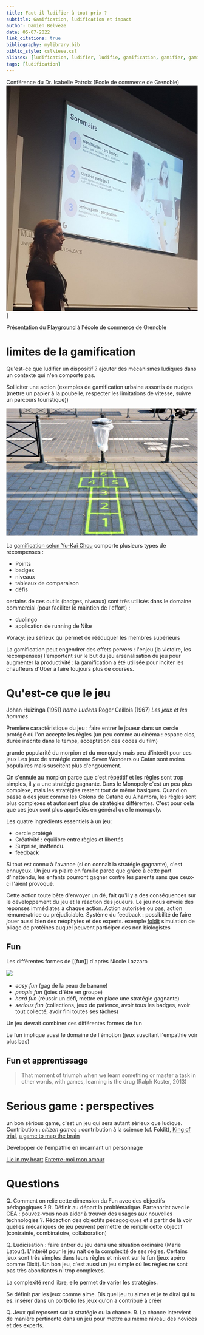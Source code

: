 ```yaml
---
title: Faut-il ludifier à tout prix ?
subtitle: Gamification, ludification et impact
author: Damien Belvèze
date: 05-07-2022
link_citations: true
bibliography: mylibrary.bib
biblio_style: csl\ieee.csl
aliases: [ludification, ludifier, ludifie, gamification, gamifier, gamify, jeu sérieux, jeux sérieux, etutainment]
tags: [ludification]
---
```


Conférence du Dr. Isabelle Patroix (Ecole de commerce de Grenoble)
![](images/isabelle_patroix.jpg)]

Présentation du [Playground](https://www.grenoble-em.com/le-playground) à l'école de commerce de Grenoble

# limites de la gamification
Qu'est-ce que ludifier un dispositif ? 
ajouter des mécanismes ludiques dans un contexte qui n'en comporte pas. 

Solliciter une action (exemples de gamification urbaine assortis de nudges (mettre un papier à la poubelle, respecter les limitations de vitesse, suivre un parcours touristique))

![](images/marelle_poubelle.jpg)


La [gamification selon Yu-Kai Chou](https://yukaichou.com/gamification-examples/octalysis-complete-gamification-framework/) comporte plusieurs types de récompenses :

- Points
- badges
- niveaux
- tableaux de comparaison
- défis

certains de ces outils (badges, niveaux) sont très utilisés dans le domaine commercial (pour faciliter le maintien de l'effort) :

- duolingo
- application de running de Nike

Voracy: jeu sérieux qui permet de rééduquer les membres supérieurs

La gamification peut engendrer des effets pervers : l'enjeu (la victoire, les récompenses) l'emportent sur le but du jeu
arsenalisation du jeu pour augmenter la productivité : la gamification a été utilisée pour inciter les chauffeurs d'Uber à faire toujours plus de courses.  


# Qu'est-ce que le jeu
Johan Huizinga (1951) _homo Ludens_
Roger Caillois (1967) _Les jeux et les hommes_

Première caractéristique du jeu : faire entrer le joueur dans un cercle protégé où l'on accepte les règles (un peu comme au cinéma : espace clos, durée inscrite dans le temps, acceptation des codes du film)

grande popularité du morpion et du monopoly mais peu d'intérêt pour ces jeux
Les jeux de stratégie comme Seven Wonders ou Catan sont moins populaires mais suscitent plus d'engouement. 

On s'ennuie au morpion parce que c'est répétitif et les règles sont trop simples, il y a une stratégie gagnante.
Dans le Monopoly c'est un peu plus complexe, mais les stratégies restent tout de même basiques.
Quand on passe à des jeux comme les Colons de Catane ou Alhambra, les règles sont plus complexes et autorisent plus de stratégies différentes. C'est pour cela que ces jeux sont plus appréciés en général que le monopoly.

Les quatre ingrédients essentiels à un jeu:

- cercle protégé
- Créativité : équilibre entre règles et libertés
- Surprise, inattendu. 
- feedback
 
 
Si tout est connu à l'avance (si on connaît la stratégie gagnante), c'est ennuyeux. Un jeu va plaire en famille parce que grâce à cette part d'inattendu, les enfants pourront gagner contre les parents sans que ceux-ci l'aient provoqué.

Cette action toute bête d'envoyer un dé, fait qu'il y a des conséquences sur le développement du jeu et la réaction des joueurs. Le jeu nous envoie des réponses immédiates à chaque action. Action autorisée ou pas, action rémunératrice ou préjudiciable.
Système du feedback : possibilité de faire jouer aussi bien des néophytes et des experts. exemple [foldit](https://fold.it/) simulation de pliage de protéines auquel peuvent participer des non biologistes

## Fun
Les différentes formes de [[fun]] d'après Nicole Lazzaro

![](images/fun.jpg)

- *easy fun* (gag de la peau de banane)
- *people fun* (joies d'être en groupe)
- *hard fun* (réussir un défi, mettre en place une stratégie gagnante)
- *serious fun* (collections, jeux de patience, avoir tous les badges, avoir tout collecté, avoir fini toutes ses tâches)

Un jeu devrait combiner ces différentes formes de fun

Le fun implique aussi le domaine de l'émotion (jeux suscitant l'empathie voir plus bas)

## Fun et apprentissage

> That moment of triumph when we learn something or master a task
in other words, with games, learning is the drug (Ralph Koster, 2013)

# Serious game : perspectives
un bon sérious game, c'est un jeu qui sera autant sérieux que ludique.
Contribution : *citizen games* : contribution à la science (cf. Foldit), [King of trial](https://play.google.com/store/apps/details?id=com.MedicalJam.KingOfTrials), [a game to map the brain](https://eyewire.org/explore)

Développer de l'empathie en incarnant un personnage

[Lie in my heart](https://store.steampowered.com/app/1116490/Lie_In_My_Heart/)
[Enterre-moi mon amour](https://enterremoimonamour.arte.tv/)


# Questions

Q. Comment on relie cette dimension du Fun avec des objectifs pédagogiques ?
R. Définir au départ la problématique. Partenariat avec le CEA : pouvez-vous nous aider à trouver des usages aux nouvelles technologies ?. Rédaction des objectifs pédagogiques et à partir de là voir quelles mécaniques de jeu peuvent permettre de remplir cette objectif (contrainte, combinatoire, collaboration)

Q. Ludicisation : faire entrer du jeu dans une situation ordinaire (Marie Latour). L'intérêt pour le jeu naît de la complexité de ses règles.
Certains jeux sont très simples dans leurs règles et misent sur le fun (jeux apéro comme Dixit). Un bon jeu, c'est aussi un jeu simple où les règles ne sont pas très abondantes ni trop complexes.

La complexité rend libre, elle permet de varier les stratégies.

Se définir par les jeux comme aime. Dis quel jeu tu aimes et je te dirai qui tu es.
insérer dans un portfolio les jeux qu'on a contribué à créer

Q. Jeux qui reposent sur la stratégie ou la chance. 
R. La chance intervient de manière pertinente dans un jeu pour mettre au même niveau des novices et des experts. 


